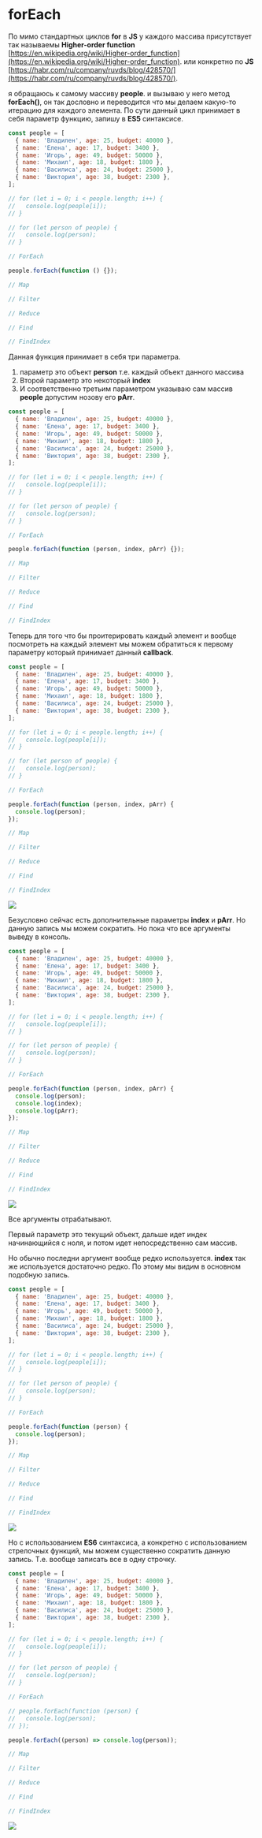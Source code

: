 # forEach

По мимо стандартных циклов **for** в **JS** у каждого массива присутствует так называемы **Higher-order function** [https://en.wikipedia.org/wiki/Higher-order_function](https://en.wikipedia.org/wiki/Higher-order_function). или конкретно по **JS** [https://habr.com/ru/company/ruvds/blog/428570/](https://habr.com/ru/company/ruvds/blog/428570/).

я обращаюсь к самому массиву **people**. и вызываю у него метод **forEach()**, он так дословно и переводится что мы делаем какую-то итерацию для каждого элемента. По сути данный цикл принимает в себя параметр функцию, запишу в **ES5** синтаксисе.

```js
const people = [
  { name: 'Владилен', age: 25, budget: 40000 },
  { name: 'Елена', age: 17, budget: 3400 },
  { name: 'Игорь', age: 49, budget: 50000 },
  { name: 'Михаил', age: 18, budget: 1800 },
  { name: 'Василиса', age: 24, budget: 25000 },
  { name: 'Виктория', age: 38, budget: 2300 },
];

// for (let i = 0; i < people.length; i++) {
//   console.log(people[i]);
// }

// for (let person of people) {
//   console.log(person);
// }

// ForEach

people.forEach(function () {});

// Map

// Filter

// Reduce

// Find

// FindIndex
```

Данная функция принимает в себя три параметра.

1. параметр это объект **person** т.е. каждый объект данного массива
2. Второй параметр это некоторый **index**
3. И соответственно третьим параметром указываю сам массив **people** допустим нозову его **pArr**.

```js
const people = [
  { name: 'Владилен', age: 25, budget: 40000 },
  { name: 'Елена', age: 17, budget: 3400 },
  { name: 'Игорь', age: 49, budget: 50000 },
  { name: 'Михаил', age: 18, budget: 1800 },
  { name: 'Василиса', age: 24, budget: 25000 },
  { name: 'Виктория', age: 38, budget: 2300 },
];

// for (let i = 0; i < people.length; i++) {
//   console.log(people[i]);
// }

// for (let person of people) {
//   console.log(person);
// }

// ForEach

people.forEach(function (person, index, pArr) {});

// Map

// Filter

// Reduce

// Find

// FindIndex
```

Теперь для того что бы проитерировать каждый элемент и вообще посмотреть на каждый элемент мы можем обратиться к первому параметру который принимает данный **callback**.

```jsx
const people = [
  { name: 'Владилен', age: 25, budget: 40000 },
  { name: 'Елена', age: 17, budget: 3400 },
  { name: 'Игорь', age: 49, budget: 50000 },
  { name: 'Михаил', age: 18, budget: 1800 },
  { name: 'Василиса', age: 24, budget: 25000 },
  { name: 'Виктория', age: 38, budget: 2300 },
];

// for (let i = 0; i < people.length; i++) {
//   console.log(people[i]);
// }

// for (let person of people) {
//   console.log(person);
// }

// ForEach

people.forEach(function (person, index, pArr) {
  console.log(person);
});

// Map

// Filter

// Reduce

// Find

// FindIndex
```

![](img/003.png)

Безусловно сейчас есть дополнительные параметры **index** и **pArr**. Но данную запись мы можем сократить. Но пока что все аргументы выведу в консоль.

```js
const people = [
  { name: 'Владилен', age: 25, budget: 40000 },
  { name: 'Елена', age: 17, budget: 3400 },
  { name: 'Игорь', age: 49, budget: 50000 },
  { name: 'Михаил', age: 18, budget: 1800 },
  { name: 'Василиса', age: 24, budget: 25000 },
  { name: 'Виктория', age: 38, budget: 2300 },
];

// for (let i = 0; i < people.length; i++) {
//   console.log(people[i]);
// }

// for (let person of people) {
//   console.log(person);
// }

// ForEach

people.forEach(function (person, index, pArr) {
  console.log(person);
  console.log(index);
  console.log(pArr);
});

// Map

// Filter

// Reduce

// Find

// FindIndex
```

![](img/004.png)

Все аргументы отрабатывают.

Первый параметр это текущий объект, дальше идет индек начинающийся с ноля, и потом идет непосредственно сам массив.

Но обычно последни аргумент вообще редко используется. **index** так же используется достаточно редко. По этому мы видим в основном подобную запись.

```js
const people = [
  { name: 'Владилен', age: 25, budget: 40000 },
  { name: 'Елена', age: 17, budget: 3400 },
  { name: 'Игорь', age: 49, budget: 50000 },
  { name: 'Михаил', age: 18, budget: 1800 },
  { name: 'Василиса', age: 24, budget: 25000 },
  { name: 'Виктория', age: 38, budget: 2300 },
];

// for (let i = 0; i < people.length; i++) {
//   console.log(people[i]);
// }

// for (let person of people) {
//   console.log(person);
// }

// ForEach

people.forEach(function (person) {
  console.log(person);
});

// Map

// Filter

// Reduce

// Find

// FindIndex
```

![](img/005.png)

Но с использованием **ES6** синтаксиса, а конкретно с использованием стрелочных функций, мы можем существенно сократить данную запись. Т.е. вообще записать все в одну строчку.

```js
const people = [
  { name: 'Владилен', age: 25, budget: 40000 },
  { name: 'Елена', age: 17, budget: 3400 },
  { name: 'Игорь', age: 49, budget: 50000 },
  { name: 'Михаил', age: 18, budget: 1800 },
  { name: 'Василиса', age: 24, budget: 25000 },
  { name: 'Виктория', age: 38, budget: 2300 },
];

// for (let i = 0; i < people.length; i++) {
//   console.log(people[i]);
// }

// for (let person of people) {
//   console.log(person);
// }

// ForEach

// people.forEach(function (person) {
//   console.log(person);
// });

people.forEach((person) => console.log(person));

// Map

// Filter

// Reduce

// Find

// FindIndex
```

![](img/006.png)
